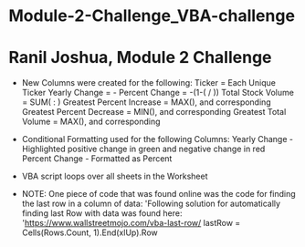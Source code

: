 # Module-2-Challenge_VBA-challenge
# Ranil Joshua, Module 2 Challenge

- New Columns were created for the following:
	Ticker = Each Unique Ticker 
	Yearly Change = <Closing Price at End of Year> - <Opening Price at Start of Year>
	Percent Change = -(1-(<Closing Price at End of Year> / <Opening Price at Start of Year>))
    Total Stock Volume = SUM(<Volume at Start of Year> : <Volume at End of Year>)
    Greatest Percent Increase = MAX(<Percent Change>), and corresponding <Ticker>
    Greatest Percent Decrease = MIN(<Percent Change>), and corresponding <Ticker>
    Greatest Total Volume = MAX(<Total Stock Volume>), and corresponding <Ticker>
	
- Conditional Formatting used for the following Columns:
	Yearly Change - Highlighted positive change in green and negative change in red
	Percent Change - Formatted as Percent
	
- VBA script loops over all sheets in the Worksheet

- NOTE:
	One piece of code that was found online was the code for finding the last row in a column of data:
	'Following solution for automatically finding last Row with data was found here:
    'https://www.wallstreetmojo.com/vba-last-row/
		lastRow = Cells(Rows.Count, 1).End(xlUp).Row
